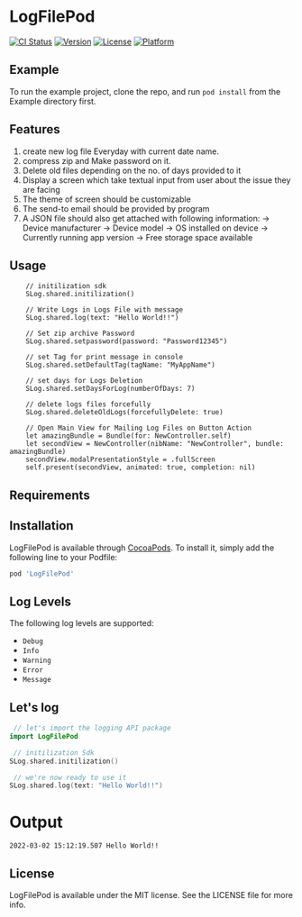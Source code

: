 # LogFilePod

[![CI Status](https://img.shields.io/travis/uzair-whizpool/LogFilePod.svg?style=flat)](https://travis-ci.org/uzair-whizpool/LogFilePod)
[![Version](https://img.shields.io/cocoapods/v/LogFilePod.svg?style=flat)](https://cocoapods.org/pods/LogFilePod)
[![License](https://img.shields.io/cocoapods/l/LogFilePod.svg?style=flat)](https://cocoapods.org/pods/LogFilePod)
[![Platform](https://img.shields.io/cocoapods/p/LogFilePod.svg?style=flat)](https://cocoapods.org/pods/LogFilePod)

## Example

To run the example project, clone the repo, and run `pod install` from the Example directory first.

## Features

 1) create new log file Everyday with current date name.
 2) compress zip and Make password on it.
 3) Delete old files depending on the no. of days provided to it
 4) Display a screen which take textual input from user about the issue they are facing
 5) The theme of screen should be customizable
 6) The send-to email should be provided by program
 7) A JSON file should also get attached with following information:
        -> Device manufacturer
        -> Device model
        -> OS installed on device
        -> Currently running app version
        -> Free storage space available

## Usage

        // initilization sdk
        SLog.shared.initilization()
        
        // Write Logs in Logs File with message
        SLog.shared.log(text: "Hello World!!")
        
        // Set zip archive Password
        SLog.shared.setpassword(password: "Password12345")
        
        // set Tag for print message in console
        SLog.shared.setDefaultTag(tagName: "MyAppName") 
        
        // set days for Logs Deletion
        SLog.shared.setDaysForLog(numberOfDays: 7)
        
        // delete logs files forcefully
        SLog.shared.deleteOldLogs(forcefullyDelete: true)
        
        // Open Main View for Mailing Log Files on Button Action
        let amazingBundle = Bundle(for: NewController.self)
        let secondView = NewController(nibName: "NewController", bundle: amazingBundle)
        secondView.modalPresentationStyle = .fullScreen
        self.present(secondView, animated: true, completion: nil)

## Requirements

## Installation

LogFilePod is available through [CocoaPods](https://cocoapods.org). To install
it, simply add the following line to your Podfile:

```ruby
pod 'LogFilePod'
```

## Log Levels

The following log levels are supported:

 - `Debug`
 - `Info`
 - `Warning`
 - `Error`
 - `Message`

## Let's log

```swift
 // let's import the logging API package
import LogFilePod

 // initilization Sdk
SLog.shared.initilization()

 // we're now ready to use it
SLog.shared.log(text: "Hello World!!")
```

# Output

```
2022-03-02 15:12:19.507 Hello World!!

```

## License

LogFilePod is available under the MIT license. See the LICENSE file for more info.

